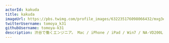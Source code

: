 ```yaml
---
actorId: kakuda
title: kakuda
imageUrl: https://pbs.twimg.com/profile_images/632235176098066432/mxg3eyWn_200x200.jpg
twitterUsername: tomoya_k31
githubUsername: tomoya-k31
description: 渋谷で働くエンジニア。 Mac / iPhone / iPad / Win7 / NA-VD200L-CK
---
```

